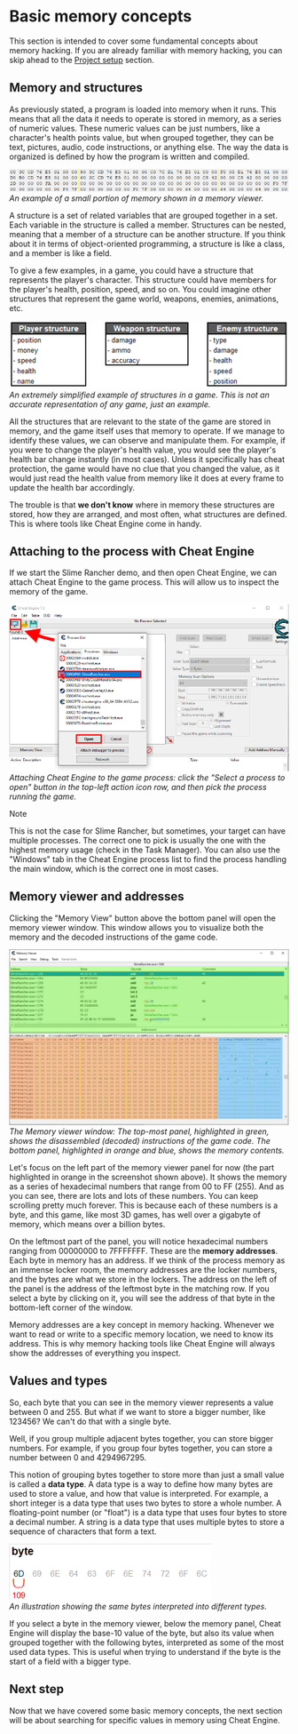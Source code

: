 ﻿# Basic memory concepts

This section is intended to cover some fundamental concepts about memory hacking. If you are already familiar with memory hacking, you can skip ahead to the [Project setup](#todo) section.

## Memory and structures

As previously stated, a program is loaded into memory when it runs. This means that all the data it needs to operate is stored in memory, as a series of numeric values. These numeric values can be just numbers, like a character's health points value, but when grouped together, they can be text, pictures, audio, code instructions, or anything else. The way the data is organized is defined by how the program is written and compiled.

![A memory viewer example](../../images/ce-memoryviewer-small.png)<br/>
*An example of a small portion of memory shown in a memory viewer.*

A structure is a set of related variables that are grouped together in a set. Each variable in the structure is called a member. Structures can be nested, meaning that a member of a structure can be another structure. If you think about it in terms of object-oriented programming, a structure is like a class, and a member is like a field.

To give a few examples, in a game, you could have a structure that represents the player's character. This structure could have members for the player's health, position, speed, and so on. You could imagine other structures that represent the game world, weapons, enemies, animations, etc.

![An example of structures](../../images/il-structures.png)<br/>
*An extremely simplified example of structures in a game. This is not an accurate representation of any game, just an example.*

All the structures that are relevant to the state of the game are stored in memory, and the game itself uses that memory to operate. If we manage to identify these values, we can observe and manipulate them. For example, if you were to change the player's health value, you would see the player's health bar change instantly (in most cases). Unless it specifically has cheat protection, the game would have no clue that you changed the value, as it would just read the health value from memory like it does at every frame to update the health bar accordingly.

The trouble is that **we don't know** where in memory these structures are stored, how they are arranged, and most often, what structures are defined. This is where tools like Cheat Engine come in handy.

## Attaching to the process with Cheat Engine

If we start the Slime Rancher demo, and then open Cheat Engine, we can attach Cheat Engine to the game process. This will allow us to inspect the memory of the game.

![The attach window in Cheat Engine](../../images/ce-attach.png)<br/>
*Attaching Cheat Engine to the game process: click the "Select a process to open" button in the top-left action icon row, and then pick the process running the game.*

> [!NOTE]
> This is not the case for Slime Rancher, but sometimes, your target can have multiple processes. The correct one to pick is usually the one with the highest memory usage (check in the Task Manager). You can also use the "Windows" tab in the Cheat Engine process list to find the process handling the main window, which is the correct one in most cases.

## Memory viewer and addresses

Clicking the "Memory View" button above the bottom panel will open the memory viewer window. This window allows you to visualize both the memory and the decoded instructions of the game code.

![The memory viewer window in Cheat Engine](../../images/ce-memoryviewer.png)<br/>
*The Memory viewer window: The top-most panel, highlighted in green, shows the disassembled (decoded) instructions of the game code. The bottom panel, highlighted in orange and blue, shows the memory contents.*

Let's focus on the left part of the memory viewer panel for now (the part highlighted in orange in the screenshot shown above). It shows the memory as a series of hexadecimal numbers that range from 00 to FF (255). And as you can see, there are lots and lots of these numbers. You can keep scrolling pretty much forever. This is because each of these numbers is a byte, and this game, like most 3D games, has well over a gigabyte of memory, which means over a billion bytes.

On the leftmost part of the panel, you will notice hexadecimal numbers ranging from 00000000 to 7FFFFFFF. These are the **memory addresses**. Each byte in memory has an address. If we think of the process memory as an immense locker room, the memory addresses are the locker numbers, and the bytes are what we store in the lockers. The address on the left of the panel is the address of the leftmost byte in the matching row. If you select a byte by clicking on it, you will see the address of that byte in the bottom-left corner of the window.

Memory addresses are a key concept in memory hacking. Whenever we want to read or write to a specific memory location, we need to know its address. This is why memory hacking tools like Cheat Engine will always show the addresses of everything you inspect.

## Values and types

So, each byte that you can see in the memory viewer represents a value between 0 and 255. But what if we want to store a bigger number, like 123456? We can't do that with a single byte.

Well, if you group multiple adjacent bytes together, you can store bigger numbers. For example, if you group four bytes together, you can store a number between 0 and 4294967295.

This notion of grouping bytes together to store more than just a small value is called a **data type**. A data type is a way to define how many bytes are used to store a value, and how that value is interpreted. For example, a short integer is a data type that uses two bytes to store a whole number. A floating-point number (or "float") is a data type that uses four bytes to store a decimal number. A string is a data type that uses multiple bytes to store a sequence of characters that form a text.

![An illustration showing the same bytes interpreted into different types](../../images/il-datatypes.gif)<br/>
*An illustration showing the same bytes interpreted into different types.*

If you select a byte in the memory viewer, below the memory panel, Cheat Engine will display the base-10 value of the byte, but also its value when grouped together with the following bytes, interpreted as some of the most used data types. This is useful when trying to understand if the byte is the start of a field with a bigger type.

## Next step

Now that we have covered some basic memory concepts, the next section will be about searching for specific values in memory using Cheat Engine.
